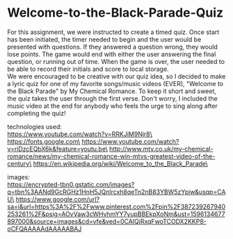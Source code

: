 # Welcome-to-the-Black-Parade-Quiz

For this assignment, we were instructed to create a timed quiz. Once start has been initiated, the timer needed to begin and the user would be presented with questions. If they answered a question wrong, they would lose points. The game would end with either the user answering the final question, or running out of time. When the game is over, the user needed to be able to record their initials and score to local storage.\
We were encouraged to be creative with our quiz idea, so I decided to make a lyric quiz for one of my favorite songs/music videos (EVER), "Welcome to the Black Parade" by My Chemical Romance. To keep it short and sweet, the quiz takes the user through the first verse. Don't worry, I included the music video at the end for anybody who feels the urge to sing along after completing the quiz!

technologies used:\
https://www.youtube.com/watch?v=RRKJiM9Njr8\
https://fonts.google.com\
https://www.youtube.com/watch?v=riDzcEQbX6k&feature=youtu.be\
http://www.mtv.co.uk/my-chemical-romance/news/my-chemical-romance-win-mtvs-greatest-video-of-the-century\
https://en.wikipedia.org/wiki/Welcome_to_the_Black_Parade\

images:\
https://encrypted-tbn0.gstatic.com/images?q=tbn%3AANd9GcRGHz1HnH5JQnlrcxh8qeTn2nB83YBW5zYpiw&usqp=CAU\
https://www.google.com/url?sa=i&url=https%3A%2F%2Fwww.pinterest.com%2Fpin%2F387239267940253261%2F&psig=AOvVaw3cWHvhmYY7yupBBEkpXoNm&ust=1596134677897000&source=images&cd=vfe&ved=0CAIQjRxqFwoTCODX2KKP8-oCFQAAAAAdAAAAABAJ
